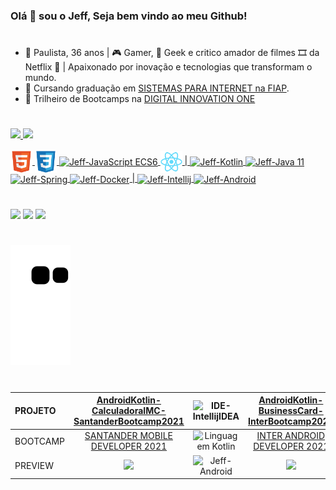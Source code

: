 ### Olá 👋 sou o Jeff, Seja bem vindo ao meu Github!
#
 
- 🔭  Paulista, 36 anos | 🎮 Gamer, 🖖 Geek e critico amador de filmes 🎞 da Netflix 🍿 | Apaixonado por inovação e tecnologias que transformam o mundo.<br>
- 🌱  Cursando graduação em [SISTEMAS PARA INTERNET na FIAP](https://www.fiap.com.br/graduacao/tecnologo/sistemas-para-internet/?gclid=Cj0KCQjw6NmHBhD2ARIsAI3hrM3aJH9HZjWwKgLyyndVQuW0zXOu38e-tnpCHlt76PrndNmoOfO6ruIaAk7NEALw_wcB).<br>
- 🧗 Trilheiro de Bootcamps na [DIGITAL INNOVATION ONE](https://web.digitalinnovation.one/users/jeferson_rgomes?tab=achievements) 

#

<div style="display: inline_block">
  <a href="https://beacons.ai/jefersonrgomes">
  <img width="400em" src="https://github-readme-stats.vercel.app/api?username=jefersonrgomes&show_icons=true&theme=dracula&include_all_commits=true&count_private=true"/> <img width="390em" src="https://github-readme-stats.vercel.app/api/top-langs/?username=jefersonrgomes&layout=compact&langs_count=16&theme=dracula"/>
</div>
 
<div style="display: inline_block"><br>
  <img align="center" alt="Jeff-HTML5" width="35" src="https://raw.githubusercontent.com/devicons/devicon/master/icons/html5/html5-original.svg">
  <img align="center" alt="Jeff-CSS3"  width="35" src="https://raw.githubusercontent.com/devicons/devicon/master/icons/css3/css3-original.svg">
  <img align="center" alt="Jeff-JavaScript ECS6"  width="40" src="https://user-images.githubusercontent.com/10172471/127977895-20abcc8e-57b3-465c-a204-1bb2c17f92fc.png">
  <img align="center" alt="Jeff-React"  width="35" src="https://raw.githubusercontent.com/devicons/devicon/master/icons/react/react-original.svg"> |  
   <img align="center" alt="Jeff-Kotlin" width="35" src="https://user-images.githubusercontent.com/10172471/127977304-6bb2f8e6-e8b3-458b-bd64-c4e78fe3c598.png">  

 <img align="center" alt="Jeff-Java 11"  width="35" src="https://user-images.githubusercontent.com/10172471/127978149-e543cc39-b8d0-4726-bf69-eabcd11b742d.png">  
   <img align="center" alt="Jeff-Spring" width="35" src="https://user-images.githubusercontent.com/10172471/127978752-ab6d0848-8fae-40fc-bc5a-7139651b264e.png">  
 
  <img align="center" alt="Jeff-Docker"  width="35" src="https://user-images.githubusercontent.com/10172471/127978513-8414a9b1-a73f-479e-9cfe-3d22db271c53.png">  
| <img align="center" alt="Jeff-Intellij" width="35"  src="https://user-images.githubusercontent.com/10172471/127976930-d440c988-df9f-4789-8cca-45f56ae176f8.png">
  <img align="center" alt="Jeff-Android" width="35"  src="https://user-images.githubusercontent.com/10172471/127976200-c86152e3-018c-434a-a47b-17797de43ae2.png">
 </div>

#

 <div  style="display: inline_block">
<a href="https://instagram.com/jefersonrgomes" target="_blank"><img src="https://img.shields.io/badge/-Instagram-%23E4405F?style=for-the-badge&logo=instagram&logoColor=white" target="_blank"></a>  <a href="https://www.linkedin.com/in/jefersonribeirogomes" target="_blank"><img src="https://img.shields.io/badge/-LinkedIn-%230077B5?style=for-the-badge&logo=linkedin&logoColor=white" target="_blank"></a> <a href="https://discord.gg/jeferson.rgomes#5396" target="_blank"><img src="https://img.shields.io/badge/Discord-7289DA?style=for-the-badge&logo=discord&logoColor=white" target="_blank"></a> 
</div> 
 
#
 
![Snake animation](https://github.com/jefersonrgomes/jefersonrgomes/blob/output/github-contribution-grid-snake.svg)

# 
 
PROJETO      |[AndroidKotlin-CalculadoraIMC-SantanderBootcamp2021](https://github.com/jefersonrgomes/Android_Kotlin-CalculadoraIMC-SantanderBootcamp2021)| <img align="center" alt="IDE-IntellijIDEA" height="30" width="40" src="https://user-images.githubusercontent.com/10172471/127976930-d440c988-df9f-4789-8cca-45f56ae176f8.png"> |[AndroidKotlin-BusinessCard-InterBootcamp2021](https://github.com/jefersonrgomes/Android_Kotlin-BusinessCard-BANCOINTER_Bootcamp_2021)
:---|:---:|:---:|:---:|
BOOTCAMP     |[SANTANDER MOBILE DEVELOPER 2021](https://digitalinnovation.one/bootcamps/santander-mobile-developer) | <img align="center" alt="Linguagem Kotlin" height="30" width="40" src="https://user-images.githubusercontent.com/10172471/127977304-6bb2f8e6-e8b3-458b-bd64-c4e78fe3c598.png"> |[INTER ANDROID DEVELOPER 2021](https://digitalinnovation.one/bootcamps/inter-android-developer?utm_source=lp-orbi-techboost&utm_medium=organic&utm_campaign=inter-android-developer)
PREVIEW |<img src="https://user-images.githubusercontent.com/10172471/125567886-256bed62-350d-408e-a0d2-2113866579f8.gif" height="450px">| <img align="center" alt="Jeff-Android" height="30" width="40" src="https://user-images.githubusercontent.com/10172471/127976200-c86152e3-018c-434a-a47b-17797de43ae2.png">|<img src="https://user-images.githubusercontent.com/10172471/126137221-79cac4b2-d737-46c6-b33a-4d89e7ef34f3.gif"  height="450px">
#
